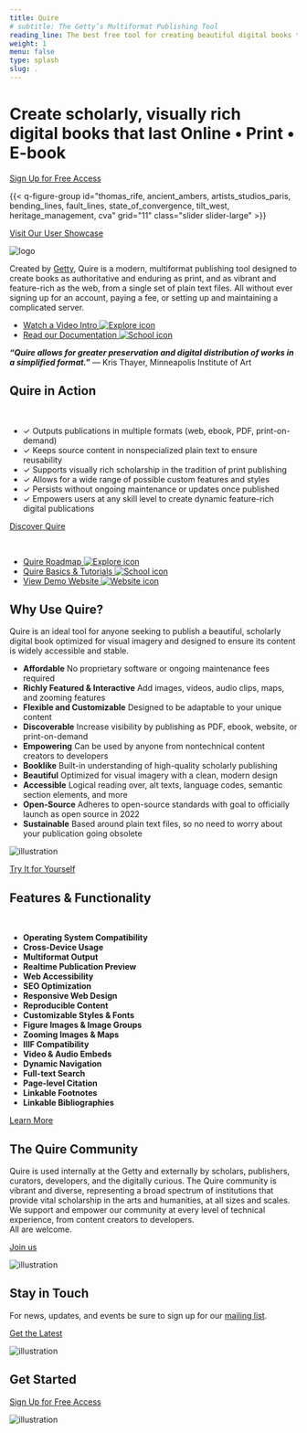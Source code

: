 ```yaml
---
title: Quire
# subtitle: The Getty’s Multiformat Publishing Tool
reading_line: The best free tool for creating beautiful digital books that last.
weight: 1
menu: false
type: splash
slug: .
---
```


<div class="header-quote">

# Create scholarly, visually rich <br />digital books that last <span class="sub-head">Online • Print • E-book</span>

<div class="action-button">

[Sign Up for Free Access](https://docs.google.com/forms/d/e/1FAIpQLSckvPWWyyfZJko6JTqf3slcXCV8vcCgQjAzoW4MfHEt9hDuxQ/viewform?embedded=true)

</div>

</div>

{{< q-figure-group id="thomas_rife, ancient_ambers, artists_studios_paris, bending_lines, fault_lines, state_of_convergence, tilt_west, heritage_management,  cva" grid="11" class="slider slider-large" >}}

<div class="action-button">

[Visit Our User Showcase](/community/user-showcase/)

</div>

<div class="logo">

![logo](/img/quire-logo--sm.png)

</div>

Created by [Getty](https://www.getty.edu), Quire is a modern, multiformat publishing tool designed to create books as authoritative and enduring as print, and as vibrant and feature-rich as the web, from a single set of plain text files. All without ever signing up for an account, paying a fee, or setting up and maintaining a complicated server.

<div class="feature-cards">

- [Watch a Video Intro ![Explore icon](/img/illustrations/undraw_online_video_ivvq.png)](https://www.youtube.com/watch?v=kFTcJLbMDxs&feature=youtu.be)
- [Read our Documentation ![School icon](/img/illustrations/undraw_knowledge_g5gf.png)](/documentation/getting-started)

</div>

***“Quire allows for greater preservation and digital distribution of works in a simplified format.”*** — Kris Thayer, Minneapolis Institute of Art

## Quire in Action
<br>

<div class="feature-list">

- <span class="checkmark">✓</span> Outputs publications in multiple formats (web, ebook, PDF, print-on-demand)
- <span class="checkmark">✓</span> Keeps source content in nonspecialized plain text to ensure reusability
- <span class="checkmark">✓</span> Supports visually rich scholarship in the tradition of print publishing
- <span class="checkmark">✓</span> Allows for a wide range of possible custom features and styles
- <span class="checkmark">✓</span> Persists without ongoing maintenance or updates once published
- <span class="checkmark">✓</span> Empowers users at any skill level to create dynamic feature-rich digital publications

<div class="action-button">

[Discover Quire](/about/quire)

</div>
<br>

<div class="feature-cards">

- [Quire Roadmap ![Explore icon](/img/illustrations/roadmap_transparent.png)](/about/roadmap/)
- [Quire Basics & Tutorials ![School icon](/img/illustrations/undraw_book_reading_kx9s.png)](/learn/tutorial/)
- [View Demo Website ![Website icon](/img/illustrations/undraw_usability_testing_2xs4.png)](https://gettypubs.github.io/quire-starter/)
</div>

## Why Use Quire?

Quire is an ideal tool for anyone seeking to publish a beautiful, scholarly digital book optimized for visual imagery and designed to ensure its content is widely accessible and stable.

<div class="feature-list">

- **Affordable** No proprietary software or ongoing maintenance fees required
- **Richly Featured & Interactive**  Add images, videos, audio clips, maps, and zooming features
- **Flexible and Customizable** Designed to be adaptable to your unique content
- **Discoverable** Increase visibility by publishing as PDF, ebook, website, or print-on-demand
- **Empowering** Can be used by anyone from nontechnical content creators to developers
- **Booklike** Built-in understanding of high-quality scholarly publishing
- **Beautiful** Optimized for visual imagery with a clean, modern design
- **Accessible** Logical reading over, alt texts, language codes, semantic section elements, and more
- **Open-Source** Adheres to open-source standards with goal to officially launch as open source in 2022
- **Sustainable** Based around plain text files, so no need to worry about your publication going obsolete

</div>

![illustration](/img/illustrations/undraw_researching_22gp.png)

<div class="action-button">

[Try It for Yourself](https://docs.google.com/forms/d/e/1FAIpQLSckvPWWyyfZJko6JTqf3slcXCV8vcCgQjAzoW4MfHEt9hDuxQ/viewform?embedded=true)

</div>

## Features & Functionality
<br>

- **Operating System Compatibility**
- **Cross-Device Usage**
- **Multiformat Output**
- **Realtime Publication Preview**
- **Web Accessibility**
- **SEO Optimization**
- **Responsive Web Design**
- **Reproducible Content**
- **Customizable Styles & Fonts**
- **Figure Images & Image Groups**
- **Zooming Images & Maps**
- **IIIF Compatibility**
- **Video & Audio Embeds**
- **Dynamic Navigation**  
- **Full-text Search**
- **Page-level Citation**
- **Linkable Footnotes**
- **Linkable Bibliographies**

<div class="action-button">

[Learn More](/about/quire)

</div>

## The Quire Community

 Quire is used internally at the Getty and externally by scholars, publishers, curators, developers, and the digitally curious. The Quire community is vibrant and diverse, representing a broad spectrum of institutions that provide vital scholarship in the arts and humanities, at all sizes and scales.  We support and empower our community at every level of technical experience, from content creators to developers. <br>
 All are welcome.

 <div class="action-button">

 [Join us](/community/join-us/)

 </div>

![illustration](/img/illustrations/undraw_community_transparent.png)


## Stay in Touch

For news, updates, and events be sure to sign up for our [mailing list](#).

<div class="action-button">

[Get the Latest](/community/news-events/)

</div>

![illustration](/img/illustrations/undraw_newspaper_k72w.png)


## Get Started

<div class="action-button">

[Sign Up for Free Access](https://docs.google.com/forms/d/e/1FAIpQLSckvPWWyyfZJko6JTqf3slcXCV8vcCgQjAzoW4MfHEt9hDuxQ/viewform?embedded=true)

</div>

![illustration](/img/illustrations/undraw_blogging_vpvv.png)
